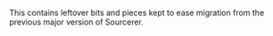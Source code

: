 This contains leftover bits and pieces kept to ease migration from
the previous major version of Sourcerer.
